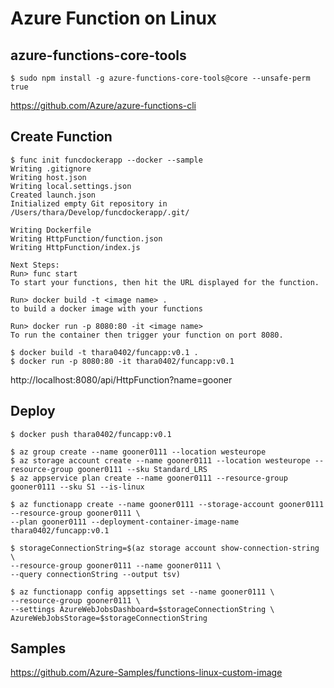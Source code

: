 # Azure Function on Linux

## azure-functions-core-tools

```shell-session
$ sudo npm install -g azure-functions-core-tools@core --unsafe-perm true
```
https://github.com/Azure/azure-functions-cli

## Create Function

```shell-session
$ func init funcdockerapp --docker --sample
Writing .gitignore
Writing host.json
Writing local.settings.json
Created launch.json
Initialized empty Git repository in /Users/thara/Develop/funcdockerapp/.git/

Writing Dockerfile
Writing HttpFunction/function.json
Writing HttpFunction/index.js

Next Steps:
Run> func start
To start your functions, then hit the URL displayed for the function.

Run> docker build -t <image name> .
to build a docker image with your functions

Run> docker run -p 8080:80 -it <image name>
To run the container then trigger your function on port 8080.
```

```shell-session
$ docker build -t thara0402/funcapp:v0.1 .
$ docker run -p 8080:80 -it thara0402/funcapp:v0.1
```

http://localhost:8080/api/HttpFunction?name=gooner

## Deploy

```shell-session
$ docker push thara0402/funcapp:v0.1
```

```shell-session
$ az group create --name gooner0111 --location westeurope
$ az storage account create --name gooner0111 --location westeurope --resource-group gooner0111 --sku Standard_LRS
$ az appservice plan create --name gooner0111 --resource-group gooner0111 --sku S1 --is-linux

$ az functionapp create --name gooner0111 --storage-account gooner0111 --resource-group gooner0111 \
--plan gooner0111 --deployment-container-image-name thara0402/funcapp:v0.1

$ storageConnectionString=$(az storage account show-connection-string \
--resource-group gooner0111 --name gooner0111 \
--query connectionString --output tsv)

$ az functionapp config appsettings set --name gooner0111 \
--resource-group gooner0111 \
--settings AzureWebJobsDashboard=$storageConnectionString \
AzureWebJobsStorage=$storageConnectionString

```

## Samples
https://github.com/Azure-Samples/functions-linux-custom-image

